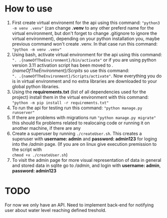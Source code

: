 # How to use
1) First create virtual environemt for the api using this command: `"python3 -m venv .venv"` (can change **.venv** to any other preferd name for the virtual environment, but don't forget to change .gitignore to ignore the virtual environment), depending on your python installation you, maybe previous command won't create .venv. In that case run this command: `"python -m venv .venv"`
2) Using bash, activate virtual environment for the api using this command: <br/>`". .{nameOfTheEnvironment}/bin/activate"` or if you are using python version 3.11 activation script has been moved to _.{nameOfTheEnvironment}/Scrpits_ so use this command: <br/>`". .{nameOfTheEnvironment}/Scripts/activate"`. Now everything you do is in virtual environment and no extra libraries are downloaded to your global python libraries.
3) Using the **requirements.txt** (list of all dependencies used for the project) install them in the virtual environment with this command: <br/>`"python -m pip install -r requirements.txt"`
4) To run the api for testing run this command: `"python manage.py runserver"`
5) If there are problems with migrations run `"python manage.py migrate"` this should fix problems related to realocaing code or running it on another machine, if there are any
6) Create a superuser by running `./createUser.sh`. This creates a superuser with **username: admin** and **password: admin123** for loging into the _/admin_ page. (If you are on linux give execution premission to the script with <br/>`chmod +x ./createUser.sh`)
7) To visit the admin page for more visual representation of data in general and stored data in sqlite go to _/admin_, and login with **username: admin**, **password: admin123**

# TODO
For now we only have an API. Need to implement back-end for notifying user about water level reaching defined treshold.
